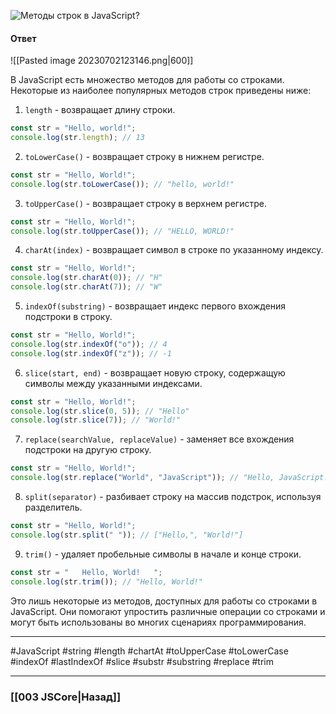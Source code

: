 ![Методы строк в JavaScript?](https://youtu.be/CjdCxxqObaM?t=415)

#### Ответ

![[Pasted image 20230702123146.png|600]]

В JavaScript есть множество методов для работы со строками. Некоторые из наиболее популярных методов строк приведены ниже:

1. `length` - возвращает длину строки.

```javascript
const str = "Hello, world!";
console.log(str.length); // 13
```

2. `toLowerCase()` - возвращает строку в нижнем регистре.

```javascript
const str = "Hello, World!";
console.log(str.toLowerCase()); // "hello, world!"
```

3. `toUpperCase()` - возвращает строку в верхнем регистре.

```javascript
const str = "Hello, World!";
console.log(str.toUpperCase()); // "HELLO, WORLD!"
```

4. `charAt(index)` - возвращает символ в строке по указанному индексу.

```javascript
const str = "Hello, World!";
console.log(str.charAt(0)); // "H"
console.log(str.charAt(7)); // "W"
```

5. `indexOf(substring)` - возвращает индекс первого вхождения подстроки в строку.

```javascript
const str = "Hello, World!";
console.log(str.indexOf("o")); // 4
console.log(str.indexOf("z")); // -1
```

6. `slice(start, end)` - возвращает новую строку, содержащую символы между указанными индексами.

```javascript
const str = "Hello, World!";
console.log(str.slice(0, 5)); // "Hello"
console.log(str.slice(7)); // "World!"
```

7. `replace(searchValue, replaceValue)` - заменяет все вхождения подстроки на другую строку.

```javascript
const str = "Hello, World!";
console.log(str.replace("World", "JavaScript")); // "Hello, JavaScript!"
```

8. `split(separator)` - разбивает строку на массив подстрок, используя разделитель.

```javascript
const str = "Hello, World!";
console.log(str.split(" ")); // ["Hello,", "World!"]
```

9. `trim()` - удаляет пробельные символы в начале и конце строки.

```javascript
const str = "   Hello, World!   ";
console.log(str.trim()); // "Hello, World!"
```

Это лишь некоторые из методов, доступных для работы со строками в JavaScript. Они помогают упростить различные операции со строками и могут быть использованы во многих сценариях программирования.

___
#JavaScript #string #length #chartAt #toUpperCase #toLowerCase #indexOf #lastIndexOf #slice #substr #substring #replace #trim

___

### [[003 JSCore|Назад]]